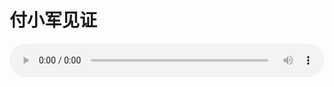 # 付小军见证

<audio style="width: 100%;" preload="false" controls controlslist="nodownload"><source src="//cdn.wechat.edu.pl/audio/mp3/old/27302.mp3" type="audio/mpeg">Your browser does not support the audio element.</audio>


